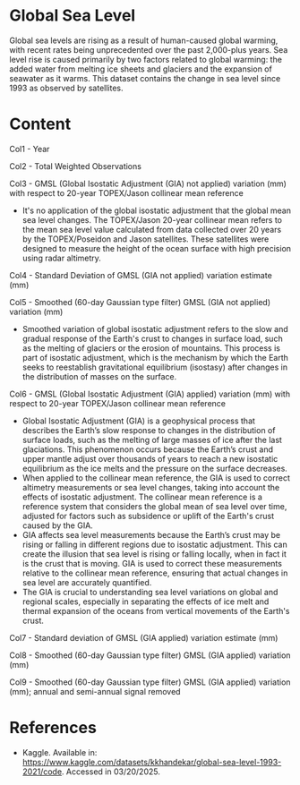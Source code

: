 # Global Sea Level

Global sea levels are rising as a result of human-caused global warming, with recent rates being unprecedented over the past 2,000-plus years. Sea level rise is caused primarily by two factors related to global warming: the added water from melting ice sheets and glaciers and the expansion of seawater as it warms. This dataset contains the change in sea level since 1993 as observed by satellites.

# Content
Col1 - Year

Col2 - Total Weighted Observations

Col3 - GMSL (Global Isostatic Adjustment (GIA) not applied) variation (mm) with respect to 20-year TOPEX/Jason collinear mean reference
 - It's no application of the global isostatic adjustment that the global mean sea level changes. The TOPEX/Jason 20-year collinear mean refers to the mean sea level value calculated from data collected over 20 years by the TOPEX/Poseidon and Jason satellites. These satellites were designed to measure the height of the ocean surface with high precision using radar altimetry.

Col4 - Standard Deviation of GMSL (GIA not applied) variation estimate (mm)

Col5 - Smoothed (60-day Gaussian type filter) GMSL (GIA not applied) variation (mm)
- Smoothed variation of global isostatic adjustment refers to the slow and gradual response of the Earth's crust to changes in surface load, such as the melting of glaciers or the erosion of mountains. This process is part of isostatic adjustment, which is the mechanism by which the Earth seeks to reestablish gravitational equilibrium (isostasy) after changes in the distribution of masses on the surface.

Col6 - GMSL (Global Isostatic Adjustment (GIA) applied) variation (mm) with respect to 20-year TOPEX/Jason collinear mean reference
- Global Isostatic Adjustment (GIA) is a geophysical process that describes the Earth’s slow response to changes in the distribution of surface loads, such as the melting of large masses of ice after the last glaciations. This phenomenon occurs because the Earth’s crust and upper mantle adjust over thousands of years to reach a new isostatic equilibrium as the ice melts and the pressure on the surface decreases.
- When applied to the collinear mean reference, the GIA is used to correct altimetry measurements or sea level changes, taking into account the effects of isostatic adjustment. The collinear mean reference is a reference system that considers the global mean of sea level over time, adjusted for factors such as subsidence or uplift of the Earth's crust caused by the GIA.
- GIA affects sea level measurements because the Earth’s crust may be rising or falling in different regions due to isostatic adjustment. This can create the illusion that sea level is rising or falling locally, when in fact it is the crust that is moving. GIA is used to correct these measurements relative to the collinear mean reference, ensuring that actual changes in sea level are accurately quantified.
- The GIA is crucial to understanding sea level variations on global and regional scales, especially in separating the effects of ice melt and thermal expansion of the oceans from vertical movements of the Earth's crust.

Col7 - Standard deviation of GMSL (GIA applied) variation estimate (mm)

Col8 - Smoothed (60-day Gaussian type filter) GMSL (GIA applied) variation (mm)

Col9 - Smoothed (60-day Gaussian type filter) GMSL (GIA applied) variation (mm); annual and semi-annual signal removed

# References

- Kaggle. Available in: <https://www.kaggle.com/datasets/kkhandekar/global-sea-level-1993-2021/code>. Accessed in 03/20/2025.
